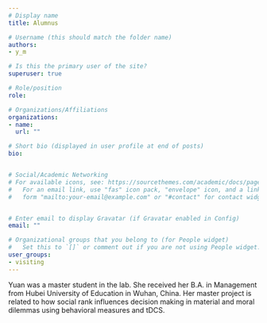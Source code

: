 ```yaml
---
# Display name
title: Alumnus

# Username (this should match the folder name)
authors:
- y_m

# Is this the primary user of the site?
superuser: true

# Role/position
role:   

# Organizations/Affiliations
organizations:
- name: 
  url: ""

# Short bio (displayed in user profile at end of posts)
bio: 


# Social/Academic Networking
# For available icons, see: https://sourcethemes.com/academic/docs/page-builder/#icons
#   For an email link, use "fas" icon pack, "envelope" icon, and a link in the
#   form "mailto:your-email@example.com" or "#contact" for contact widget.


# Enter email to display Gravatar (if Gravatar enabled in Config)
email: ""

# Organizational groups that you belong to (for People widget)
#   Set this to `[]` or comment out if you are not using People widget.
user_groups:
- visiting
---
```

Yuan was a master student in the lab. She received her B.A. in Management from Hubei University of Education in Wuhan, China. Her master project is related to how social rank influences decision making in material and moral dilemmas using behavioral measures and tDCS. 

